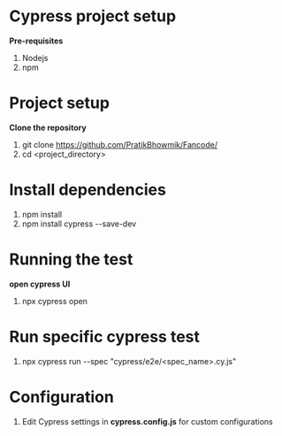 # Cypress project setup
**Pre-requisites**
1. Nodejs
2. npm
# Project setup
**Clone the repository**
1. git clone https://github.com/PratikBhowmik/Fancode/
2. cd <project_directory>
# Install dependencies
1. npm install
2. npm install cypress --save-dev
# Running the test
**open cypress UI**
1. npx cypress open
# Run specific cypress test
1. npx cypress run --spec "cypress/e2e/<spec_name>.cy.js"
# Configuration
1. Edit Cypress settings in **cypress.config.js** for custom configurations

